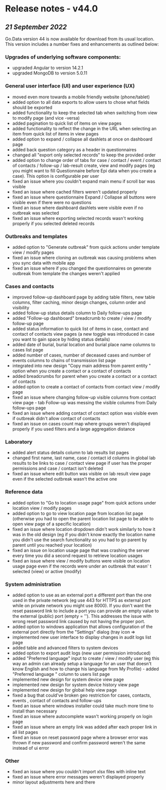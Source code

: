 # Release notes - v44.0
## ***21 September 2022***

Go.Data version 44 is now available for download from its usual location. This version includes a number fixes and enhancements as outlined below:

### Upgrades of underlying software components:
- upgraded Angular to version 14.2.1
- upgraded MongoDB to version 5.0.11

### General user interface (UI) and user experience (UX)
- moved even more towards a mobile friendly website (phone/tablet)
- added option to all data exports to allow users to chose what fields should be exported
- added functionality to keep the selected tab when switching from view to modify page (and vice -versa)
- added pagination to quick list of items on view pages
- added functionality to reflect the change in the URL when selecting an item from quick list of items in view pages
- added option to expand / collapse all dashlets at once on dashboard page
- added back question category as a header in questionnaires
- changed all "export only selected records" to keep the provided order
- added option to change order of tabs for case / contact / event / contact of contacts / follow-up / lab-result create, view and modify pages (eg you might want to fill Questionnaire before Epi data when you create a case). This option is configurable per user
- fixed an issue where you couldn't expand main menu if scroll bar was visible
- fixed an issue where cached filters weren't updated properly
- fixed an issue where questionnaire Expand / Collapse all buttons were visible even if there were no questions
- fixed an issue where dashboard dashlets were visible even if no outbreak was selected
- fixed an issue where exporting selected records wasn't working properly if you selected deleted records

### Outbreaks and templates
- added option to "Generate outbreak" from quick actions under template view / modify pages
- fixed an issue where cloning an outbreak was causing problems when you sync data with mobile app
- fixed an issue where if you changed the questionnaires on generate outbreak from template the changes weren't applied

### Cases and contacts
- improved follow-up dashboard page by adding table filters, new table columns, filter caching, minor design changes, column order and visibility
- added follow-up status details column to Daily follow-ups page
- added "Follow-up dashboard" breadcrumb to create / view / modify follow-up page
- added status information to quick list of items in case, contact and contact of contacts view pages (a new toggle was introduced in case you want to gain space by hiding status details)
- added date of burial, burial location and burial place name columns to cases list page
- added number of cases, number of deceased cases and number of events columns to chains of transmission list page
- integrated into new design "Copy main address from parent entity " option when you create a contact or a contact of contacts
- added breadcrumbs for parent when you create a contact or a contact of contacts
- added option to create a contact of contacts from contact view / modify page
- fixed an issue where changing follow-up visible columns from contact view page - tab Follow-up was messing the visible columns from Daily follow-ups page
- fixed an issue where adding contact of contact option was visible even if outbreak didn't allow contact of contacts
- fixed an issue on cases count map where groups weren't displayed properly if you used filters and a large aggregation distance

### Laboratory
- added alert status details column to lab results list pages
- changed first name, last name, case / contact id columns in global lab results to be links to case / contact view page if user has the proper permissions and case / contact isn't deleted
- fixed an issue where edit button was visible on lab result view page even if the selected outbreak wasn't the active one

### Reference data
- added option to "Go to location usage page" from quick actions under location view / modify pages
- added option to go to view location page from location list page (otherwise you had to open the parent location list page to be able to open view page of a specific location)
- fixed an issue where location dropdown didn't work similarly to how it was in the old design (eg if you didn't know exactly the location name you didn't use the search functionality so you had to go parent by parent until you reached your location)
- fixed an issue on location usage page that was crashing the server every time you did a second request to retrieve location usages
- fixed an issue where view / modify buttons were visible on location usage page even if the records were under an outbreak that wasn' t selected (view) or active (modify)

### System administration
- added option to use as an external port a different port than the one used in the private network (eg use 443 for HTTPS as external port while on private network you might use 8000). If you don't want the reset password link to include a port you can provide an empty value to the external (public) port (empty = ''). This addresses the issue with wrong reset password link caused by not having the proper port.
- added option to windows application that allows configuration of the external port directly from the "Settings" dialog (tray icon =>
- implemented new user interface to display changes in audit logs list page
- added table and advanced filters to system devices
- added option to export audit logs (new user permission introduced)
- added "Preferred language" input to create / view / modify user (eg this way an admin can already setup a language for an user that doesn't know English and how to change his language from My Profile) - added "Preferred language
" column to users list page
- implemented new design for system device view page
- implemented new design for system device history view page
- implemented new design for global help view page
- fixed a bug that could've broken geo restriction for cases, contacts, events , contact of contacts and follow-ups
- fixed an issue where windows installer could take much more time to install than necessary
- fixed an issue where autocomplete wasn't working properly on login page
- fixed an issue where an empty link was added after each proper link in all list pages
- fixed an issue on reset password page where a browser error was thrown if new password and confirm password weren't the same instead of ui error

### Other
- fixed an issue where you couldn't import xlsx files with inline text
- fixed an issue where error messages weren't displayed properly
- minor layout adjustments here and there
